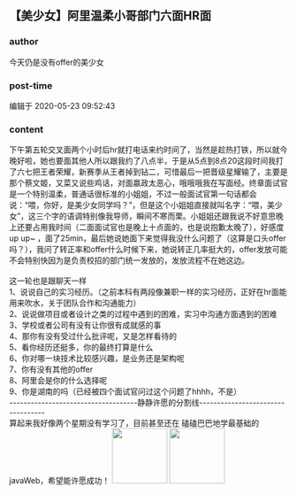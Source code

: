 ## 【美少女】阿里温柔小哥部门六面HR面
### author 
今天仍是没有offer的美少女
### post-time 

编辑于  2020-05-23 09:52:43
### content 
<div class="post-topic-des nc-post-content">
 <div>
  下午第五轮交叉面两个小时后hr就打电话来约时间了，当然是趁热打铁，所以就今晚好啦，她也要面其他人所以跟我约了八点半，于是从5点到8点20这段时间我打了六七把王者荣耀，新赛季从王者掉到钻二，可惜最后一把晋级星耀输了，主要是那个蔡文姬，又菜又说些鸡话，对面嬴政太恶心，哦哦哦我在写面经。终章面试官是一个特别温柔，普通话很标准的小姐姐，不过一般面试官第一句话都会说：“喂，你好，是美少女同学吗？”，但是这个小姐姐直接就叫名字：“喂，美少女”，这三个字的语调特别像我导师，瞬间不寒而栗。小姐姐还跟我说不好意思晚上还要占用我时间（二面面试官也是晚上十点面的，也是说抱歉太晚了），好感度up up~ ，面了25min，最后她说她面下来觉得我没什么问题了（这算是口头offer吗？），我问了转正率和offer什么时候下来，她说转正几率挺大的，offer发放可能不会特别快因为是负责校招的部门统一发放的，发放流程不在她这边。
 </div>
 <div>
  <br/>
 </div>
 <div>
  这一轮也是跟聊天一样
 </div>
 <div>
  1、说说自己的实习经历。（之前本科有两段像兼职一样的实习经历，正好在hr面能用来吹水，关于团队合作和沟通能力）
 </div>
 <div>
  2、说说做项目或者设计之类的过程中遇到的困难，实习中沟通方面遇到的困难
 </div>
 <div>
  3、学校或者公司有没有让你很有成就感的事
 </div>
 <div>
  4、那你有没有受过什么批评呢，又是怎样看待的
 </div>
 <div>
  5、看你经历还挺多，你的最终打算是什么
 </div>
 <div>
  6、你对哪一块技术比较感兴趣，是业务还是架构呢
 </div>
 <div>
  7、你有没有其他的offer
 </div>
 <div>
  8、阿里会是你的什么选择呢
 </div>
 <div>
  9、你是湖南的吗（已经被四个面试官问过这个问题了hhhh，不是）
 </div>
 <div>
  ------------------------------------静静许愿的分割线----------------------------------
 </div>
 <div>
  算起来我好像两个星期没有学习了，目前甚至还在
  <span>
   磕磕巴巴地学最基础的
  </span>
  javaWeb，希望能许愿成功！
  <img data-card-emoji="[导师饶命]" height="100px" src="https://uploadfiles.nowcoder.com/images/20191018/63_1571399213388_8266E4BFEDA1BD42D8F9794EB4EA0A13" width="100px"/>
  <img data-card-emoji="[成功上岸]" height="100px" src="https://uploadfiles.nowcoder.com/images/20191018/63_1571399271580_F19C9085129709EE14D013BE869DF69B" width="100px"/>
 </div>
</div>
